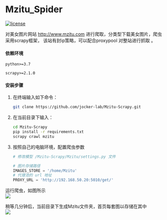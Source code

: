 # Mzitu_Spider

[![license](https://img.shields.io/github/license/ZYSzys/Mzitu_Spider.svg)](https://github.com/ZYSzys/Mzitu_Spider/blob/master/LICENSE)

对美女图片网站 http://www.mzitu.com 进行爬取，分类型下载美女图片，爬虫采用scrapy框架， 该站有封ip策略，可以配合proxypool 对整站进行抓取
。
#### 依赖环境
    python>=3.7

    scrapy>=2.1.0

#### 安装步骤
1. 在终端输入如下命令：
    ```bash
    git clone https://github.com/jocker-lab/Mzitu-Scrapy.git
    ```
2. 在当前目录下输入：
    ```bash
    cd Mzitu-Scrapy
    pip install -r requirements.txt
    scrapy crawl mzitu
    ```
3. 按照自己的电脑环境，配置爬虫参数
    ```python
    # 修改模型 /Mzitu-Scrapy/Mzitu/settings.py 文件
   
    # 图片存储路径
    IMAGES_STORE = '/home/Mzitu' 
    # 代理池的 url 地址
    PROXY_URL = 'http://192.168.50.20:5010/get/'
    ```
运行爬虫，如图所示  
![](/screenshots/1.png)  

稍等几分钟后，当前目录下生成Mzitu文件夹，首页每套图以存储在其中  
![](/screenshots/2.png)  
